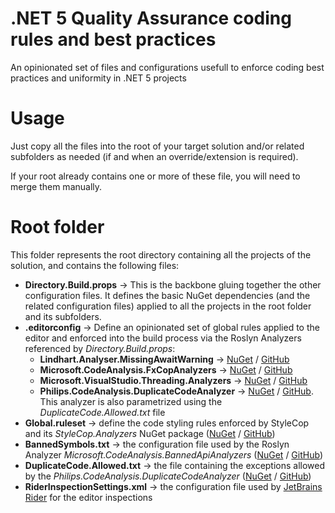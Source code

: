 # .NET 5 Quality Assurance coding rules and best practices
An opinionated set of files and configurations usefull to enforce coding best practices and uniformity in .NET 5 projects

# Usage
Just copy all the files into the root of your target solution and/or related subfolders as needed (if and when an override/extension is required).

If your root already contains one or more of these file, you will need to merge them manually.


# Root folder
This folder represents the root directory containing all the projects of the solution, and contains the following files:

- **Directory.Build.props** → This is the backbone gluing together the other configuration files. It defines the basic NuGet dependencies (and the related configuration files) applied to all the projects in the root folder and its subfolders. 
- **.editorconfig** → Define an opinionated set of global rules applied to the editor and enforced into the build process via the Roslyn Analyzers referenced by _Directory.Build.props_:
  - **Lindhart.Analyser.MissingAwaitWarning** → [NuGet](https://www.nuget.org/packages/Lindhart.Analyser.MissingAwaitWarning/) / [GitHub](https://github.com/ykoksen/unused-task-warning)
  - **Microsoft.CodeAnalysis.FxCopAnalyzers** → [NuGet](https://www.nuget.org/packages/Microsoft.CodeAnalysis.FxCopAnalyzers/) / [GitHub](https://github.com/dotnet/roslyn-analyzers)
  - **Microsoft.VisualStudio.Threading.Analyzers** → [NuGet](https://www.nuget.org/packages/Microsoft.VisualStudio.Threading.Analyzers/) / [GitHub](https://github.com/Microsoft/vs-threading)
  - **Philips.CodeAnalysis.DuplicateCodeAnalyzer** → [NuGet](https://www.nuget.org/packages/Philips.CodeAnalysis.DuplicateCodeAnalyzer/) / [GitHub](https://github.com/philips-software/roslyn-analyzers). This analyzer is also parametrized using the _DuplicateCode.Allowed.txt_ file
- **Global.ruleset** → define the code styling rules enforced by StyleCop and its _StyleCop.Analyzers_ NuGet package ([NuGet](https://www.nuget.org/packages/StyleCop.Analyzers/) / [GitHub](https://github.com/DotNetAnalyzers/StyleCopAnalyzers))
- **BannedSymbols.txt** → the configuration file used by the Roslyn Analyzer _Microsoft.CodeAnalysis.BannedApiAnalyzers_ ([NuGet](https://www.nuget.org/packages/Microsoft.CodeAnalysis.BannedApiAnalyzers/) / [GitHub](https://github.com/dotnet/roslyn-analyzers))
- **DuplicateCode.Allowed.txt** → the file containing the exceptions allowed by the _Philips.CodeAnalysis.DuplicateCodeAnalyzer_ ([NuGet](https://www.nuget.org/packages/Philips.CodeAnalysis.DuplicateCodeAnalyzer/) / [GitHub](https://github.com/philips-software/roslyn-analyzers))
- **RiderInspectionSettings.xml** → the configuration file used by [JetBrains Rider](https://www.jetbrains.com/rider/) for the editor inspections

